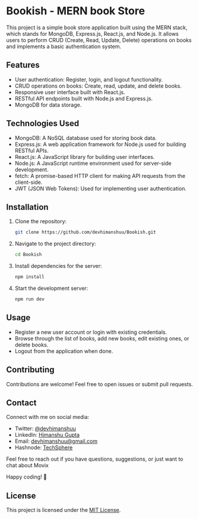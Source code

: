 # Bookish - MERN book Store

This project is a simple book store application built using the MERN stack, which stands for MongoDB, Express.js, React.js, and Node.js. It allows users to perform CRUD (Create, Read, Update, Delete) operations on books and implements a basic authentication system.

## Features

- User authentication: Register, login, and logout functionality.
- CRUD operations on books: Create, read, update, and delete books.
- Responsive user interface built with React.js.
- RESTful API endpoints built with Node.js and Express.js.
- MongoDB for data storage.

## Technologies Used

- MongoDB: A NoSQL database used for storing book data.
- Express.js: A web application framework for Node.js used for building RESTful APIs.
- React.js: A JavaScript library for building user interfaces.
- Node.js: A JavaScript runtime environment used for server-side development.
- fetch: A promise-based HTTP client for making API requests from the client-side.
- JWT (JSON Web Tokens): Used for implementing user authentication.

## Installation

1. Clone the repository:
   ```bash
   git clone https://github.com/devhimanshuu/Bookish.git
   
2. Navigate to the project directory:
   ```bash
   cd Bookish

3. Install dependencies for the server:
   ```bash
   npm install

4. Start the development server:
   ```bash
   npm run dev
   ```
## Usage

- Register a new user account or login with existing credentials.
- Browse through the list of books, add new books, edit existing ones, or delete books.
- Logout from the application when done.

## Contributing

Contributions are welcome! Feel free to open issues or submit pull requests.

## Contact
Connect with me on social media:
- Twitter: [@devhimanshuu](https://twitter.com/devhimanshuu)
- LinkedIn: [Himanshu Gupta](https://www.linkedin.com/in/himanshu-guptaa/)
- Email: devhimanshuu@gmail.com
- Hashnode: [TechSphere](https://techsphere.hashnode.dev/)

Feel free to reach out if you have questions, suggestions, or just want to chat about Movix

Happy coding! 🚀

## License

This project is licensed under the [MIT License](LICENSE).







